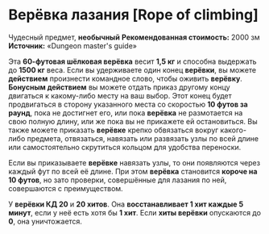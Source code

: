 # Верёвка лазания [Rope of climbing]

Чудесный предмет, **необычный**
**Рекомендованная стоимость:** 2000 зм
**Источник:** «Dungeon master's guide»

Эта **60-футовая шёлковая верёвка** весит **1,5 кг** и способна выдержать до **1500 кг** веса. Если вы удерживаете один конец **верёвки**, вы можете **действием** произнести командное слово, чтобы оживить **верёвку**. **Бонусным действием** вы можете отдать приказ другому концу двигаться к какому-либо месту на ваш выбор. Этот конец будет продвигаться в сторону указанного места со скоростью **10 футов за раунд**, пока не достигнет его, или пока **верёвка** не размотается на свою полную длину, или же пока вы не прикажете ей остановиться. Вы также можете приказать **верёвке** крепко обвязаться вокруг какого-либо предмета, отвязаться, навязать или развязать узлы по всей длине или самостоятельно скрутиться кольцом для удобства переноски.

Если вы приказываете **верёвке** навязать узлы, то они появляются через каждый фут по всей её длине. При этом **верёвка** становится **короче на 10 футов**, но зато проверки, совершённые для лазания по ней, совершаются с преимуществом.

У **верёвки КД 20** и **20 хитов**. Она **восстанавливает 1 хит каждые 5 минут**, если у неё есть хотя бы **1 хит**. Если **хиты верёвки** опускаются до **0**, она уничтожается.
